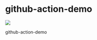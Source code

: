 # github-action-demo

![][actions_img]

github-action-demo

[actions_img]:https://github.com/2375452377/github-action-demo/workflows/Django%20CI/badge.svg
[actions_url]:https://github.com/2375452377/github-action-demo/workflows/Django%20CI/
